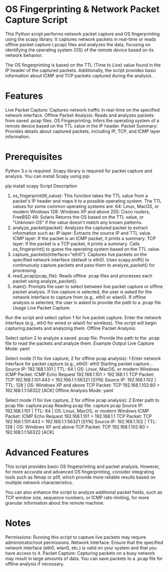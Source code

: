 # OS Fingerprinting & Network Packet Capture Script

This Python script performs network packet capture and OS fingerprinting using the scapy library. It captures network packets in real-time or reads offline packet capture (.pcap) files and analyzes the data, focusing on identifying the operating system (OS) of the remote device based on its network behavior.

The OS fingerprinting is based on the TTL (Time to Live) value found in the IP header of the captured packets. Additionally, the script provides basic information about ICMP and TCP packets captured during the analysis.

# Features
Live Packet Capture: Captures network traffic in real-time on the specified network interface.
Offline Packet Analysis: Reads and analyzes packets from saved .pcap files.
OS Fingerprinting: Infers the operating system of a remote device based on the TTL value in the IP header.
Packet Summary: Provides details about captured packets, including IP, TCP, and ICMP layer information.
# Prerequisites
Python 3.x is required.
Scapy library is required for packet capture and analysis.
You can install Scapy using pip:


pip install scapy
Script Description
1. os_fingerprint(ttl_value):
This function takes the TTL value from a packet's IP header and maps it to a possible operating system.
The TTL values for some common operating systems are:
64: Linux, MacOS, or modern Windows
128: Windows XP and above
255: Cisco routers, FreeBSD
49: Solaris
Returns the OS based on the TTL value, or "Unknown OS" if the value doesn't match any known patterns.
2. analyze_packet(packet):
Analyzes the captured packet to extract information such as:
IP layer: Extracts the source IP and TTL value.
ICMP layer: If the packet is an ICMP packet, it prints a summary.
TCP layer: If the packet is a TCP packet, it prints a summary.
Calls os_fingerprint() to guess the operating system based on the TTL value.
3. capture_packets(interface="eth0"):
Captures live packets on the specified network interface (default is eth0).
Uses scapy.sniff() to continuously capture packets and pass them to analyze_packet() for processing.
4. read_pcap(pcap_file):
Reads offline .pcap files and processes each packet using analyze_packet().
5. main():
Prompts the user to select between live packet capture or offline packet analysis.
If live capture is selected, the user is asked for the network interface to capture from (e.g., eth0 or wlan0).
If offline analysis is selected, the user is asked to provide the path to a .pcap file.
Usage
Live Packet Capture:

Run the script and select option 1 for live packet capture.
Enter the network interface (e.g., eth0 for wired or wlan0 for wireless).
The script will begin capturing packets and analyzing them.
Offline Packet Analysis:

Select option 2 to analyze a saved .pcap file.
Provide the path to the .pcap file to read the packets and analyze them.
Example Output
Live Capture Mode:
yaml

Select mode (1 for live capture, 2 for offline pcap analysis): 1
Enter network interface for packet capture (e.g., eth0): eth0
Starting packet capture...
Source IP: 192.168.1.101 | TTL: 64 | OS: Linux, MacOS, or modern Windows
ICMP Packet: ICMP Echo Request 192.168.1.101 > 192.168.1.1
TCP Packet: TCP 192.168.1.101:443 > 192.168.1.1:56321 [SYN]
Source IP: 192.168.1.102 | TTL: 128 | OS: Windows XP and above
TCP Packet: TCP 192.168.1.102:80 > 192.168.1.1:56322 [ACK]
Offline Analysis Mode:
yaml

Select mode (1 for live capture, 2 for offline pcap analysis): 2
Enter path to pcap file: capture.pcap
Reading pcap file: capture.pcap
Source IP: 192.168.1.101 | TTL: 64 | OS: Linux, MacOS, or modern Windows
ICMP Packet: ICMP Echo Request 192.168.1.101 > 192.168.1.1
TCP Packet: TCP 192.168.1.101:443 > 192.168.1.1:56321 [SYN]
Source IP: 192.168.1.102 | TTL: 128 | OS: Windows XP and above
TCP Packet: TCP 192.168.1.102:80 > 192.168.1.1:56322 [ACK]
# Advanced Features
This script provides basic OS fingerprinting and packet analysis. However, for more accurate and advanced OS fingerprinting, consider integrating tools such as Nmap or p0f, which provide more reliable results based on multiple network characteristics.

You can also enhance the script to analyze additional packet fields, such as TCP window size, sequence numbers, or ICMP rate-limiting, for more granular information about the remote machine.

# Notes
Permissions: Running this script to capture live packets may require administrator/root permissions.
Network Interface: Ensure that the specified network interface (eth0, wlan0, etc.) is valid on your system and that you have access to it.
Packet Capture: Capturing packets on a busy network may result in large amounts of data. You can save packets to a .pcap file for offline analysis if necessary.
